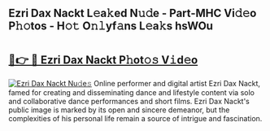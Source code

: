 ## Ezri Dax Nackt L𝚎a𝚔ed N𝚞𝚍e - Part-MHC Vi𝚍𝚎o P𝚑𝚘tos - H𝚘𝚝 O𝚗𝚕yf𝚊ns L𝚎a𝚔s hsWOu

# <h2><a href="http://kfbzjq.oniu.top/?m=Ezri+Dax+Nackt">🔗👉 🔴 Ezri Dax Nackt P𝚑ot𝚘𝚜 V𝚒d𝚎o</a></h2>

[![Ezri Dax Nackt Nu𝚍e𝚜](https://i.imgur.com/0qMVB7G.gif)](http://kfbzjq.oniu.top/?m=Ezri+Dax+Nackt)
Online performer and digital artist Ezri Dax Nackt, famed for creating and disseminating dance and lifestyle content via solo and collaborative dance performances and short films. Ezri Dax Nackt's public image is marked by its open and sincere demeanor, but the complexities of his personal life remain a source of intrigue and fascination.  
